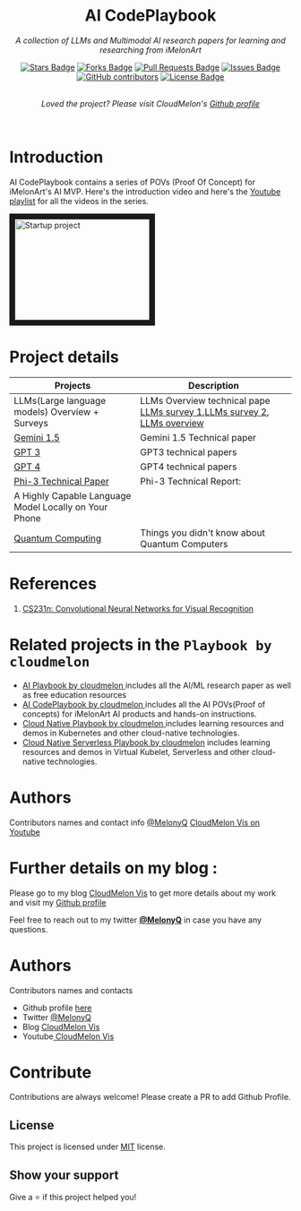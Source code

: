 <h1 align="center">AI CodePlaybook</h1>
<p align="center"><i>A collection of LLMs and Multimodal AI research papers for learning and researching from iMelonArt</i></p>
<div align="center">
  <a href="https://github.com/iMelonArt/AI-CodePlaybook/stargazers"><img src="https://img.shields.io/github/stars/iMelonArt/AI-CodePlaybook" alt="Stars Badge"/></a>
<a href="https://github.com/iMelonArt/AI-CodePlaybook/network/members"><img src="https://img.shields.io/github/forks/iMelonArt/AI-CodePlaybook" alt="Forks Badge"/></a>
<a href="https://github.com/iMelonArt/AI-CodePlaybook/pulls"><img src="https://img.shields.io/github/issues-pr/iMelonArt/AI-CodePlaybook" alt="Pull Requests Badge"/></a>
<a href="https://github.com/iMelonArt/AI-CodePlaybook/issues"><img src="https://img.shields.io/github/issues/iMelonArt/AI-CodePlaybook" alt="Issues Badge"/></a>
<a href="https://github.com/iMelonArt/AI-CodePlaybook/graphs/contributors"><img alt="GitHub contributors" src="https://img.shields.io/github/contributors/iMelonArt/AI-CodePlaybook?color=2b9348"></a>
<a href="https://github.com/iMelonArt/AI-CodePlaybook/blob/main/LICENSE"><img src="https://img.shields.io/github/license/iMelonArt/AI-CodePlaybook?color=2b9348" alt="License Badge"/></a>
</div>
<br>
<p align="center"><i>Loved the project? Please visit CloudMelon's <a href="https://github.com/cloudmelon">Github profile</a></i></p>
<br>

# Introduction

AI CodePlaybook contains a series of POVs (Proof Of Concept) for iMelonArt's AI MVP. Here's the introduction video and here's the [Youtube playlist](https://bit.ly/ai-startup-cloudmelon) for all the videos in the series.

<a href="http://www.youtube.com/watch?feature=player_embedded&v=0FoRYTFwGec" target="_blank"><img src="http://img.youtube.com/vi/0FoRYTFwGec/0.jpg" 
alt="Startup project" width="240" height="180" border="10" /></a>


# Project details 

| Projects | Description |
| --- | --- |
| LLMs(Large language models) Overview + Surveys | LLMs Overview technical pape [LLMs survey 1](https://ar5iv.labs.arxiv.org/html/2402.06196),[LLMs survey 2](https://ar5iv.labs.arxiv.org/html/2303.18223), [LLMs overview](https://ar5iv.labs.arxiv.org/html/2307.06435) |
| [Gemini 1.5](https://github.com/iMelonArt/AI-Playbook/Resources/gemini_v1_5_report.pdf) | Gemini 1.5 Technical paper |
| [GPT 3](https://arxiv.org/pdf/2005.14165) | GPT3 technical papers |
| [GPT 4](https://arxiv.org/pdf/2303.08774) | GPT4 technical papers |
| [Phi-3 Technical Paper](https://export.arxiv.org/abs/2404.14219) | Phi-3 Technical Report:
A Highly Capable Language Model Locally on Your Phone |
| [Quantum Computing ](https://arxiv.org/abs/2405.15838) | Things you didn't know about Quantum Computers |

 
# References 

 1. [CS231n: Convolutional Neural Networks for Visual Recognition](https://cs231n.github.io/)


# Related projects in the `Playbook by cloudmelon ` 

- [AI Playbook by cloudmelon ](https://github.com/iMelonArt/AI-Playbook)includes all the AI/ML research paper as well as free education resources
- [AI CodePlaybook by cloudmelon ](https://github.com/iMelonArt/AI-Playbook)includes all the AI POVs(Proof of concepts) for iMelonArt AI products and hands-on instructions.
- [Cloud Native Playbook by cloudmelon ](https://github.com/cloudmelon/Cloud-Native-Playbook) includes learning resources and demos in Kubernetes and other cloud-native technologies.
- [Cloud Native Serverless Playbook by cloudmelon](https://github.com/cloudmelon/Cloud-Native-Serverless-Playbook) includes learning resources and demos in Virtual Kubelet, Serverless and other cloud-native technologies.

# Authors

Contributors names and contact info
[@MelonyQ](https://twitter.com/melonyq)
[ CloudMelon Vis on Youtube](https://www.youtube.com/@CloudMelonVis?sub_confirmation=1)

# Further details on my blog : 

Please go to my blog [CloudMelon Vis](https://cloudmelonvision.com) to get more details about my work and visit my <a href="https://github.com/cloudmelon">Github profile</a></i></p>

Feel free to reach out to my twitter [**@MelonyQ**](https://twitter.com/MelonyQ) in case you have any questions. 

# Authors

Contributors names and contacts

- Github profile [here](https://github.com/cloudmelon)
- Twitter [@MelonyQ](https://twitter.com/melonyq)
- Blog [CloudMelon Vis](https://cloudmelonvision.com)
- Youtube[ CloudMelon Vis](https://www.youtube.com/@CloudMelonVis?sub_confirmation=1)

# Contribute

Contributions are always welcome! Please create a PR to add Github Profile.

## License

This project is licensed under [MIT](https://opensource.org/licenses/MIT) license.

## Show your support

Give a ⭐️ if this project helped you!


